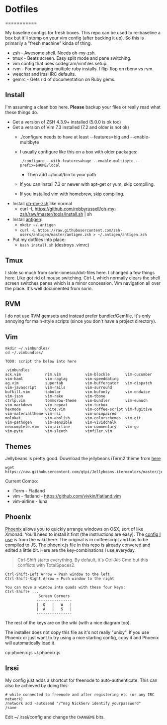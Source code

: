 # Dotfiles
===========

My baseline configs for fresh boxes.  This repo can be used to
re-baseline a box but it'll stomp on your vim config (after backing it up).
So this is primarily a "fresh machine" kinda of thing.

  * zsh - Awesome shell.  Needs oh-my-zsh.
  * tmux - Beats screen.  Easy split mode and pane switching.
  * vim config that uses codegram/vimfiles setup.
  * rvm - For managing multiple ruby installs. I flip-flop on rbenv vs rvm.
  * weechat and irssi IRC defaults.
  * gemrc - Gets rid of documentation on Ruby gems.


Install
-------
I'm assuming a clean box here.  **Please** backup your files or really read what these things do.

  * Get a version of ZSH 4.3.9+ installed (5.0.0 is ok too)
  * Get a version of Vim 7.3 installed (7.2 and older is not ok)
    * ./configure needs to have at least --features=big and --enable-multibyte
    * I usually configure like this on a box with older packages:

      `./configure --with-features=huge --enable-multibyte --prefix=$HOME/local`
      * Then add ~/local/bin to your path
    * If you can install 7.3 or newer with apt-get or yum, skip compiling.
    * If you installed vim with homebrew, skip compiling.
  * Install [oh-my-zsh](https://github.com/robbyrussell/oh-my-zsh) like normal
    * curl -L https://github.com/robbyrussell/oh-my-zsh/raw/master/tools/install.sh | sh
  * Install [antigen](https://github.com/zsh-users/antigen):
    * `mkdir ~/.antigen`
    * `curl -L https://raw.githubusercontent.com/zsh-users/antigen/master/antigen.zsh > ~/.antigen/antigen.zsh`
  * Put my dotfiles into place:
    * `bash install.sh`  (destroys .vimrc)


Tmux
----
I stole so much from  sorin-ionescu/dot-files here.  I changed a few things here.  Like got rid of mouse switching.  Ctrl-L which normally clears the shell screen switches panes which is a minor concession.  Vim navigation all over the place.  It's well documented from sorin.


RVM
-----
I do not use RVM gemsets and instead prefer bundler/Gemfile.  It's only
annoying for main-style scripts (since you don't have a project
directory).


Vim
-----

```
mkdir ~/.vimbundles/
cd ~/.vimbundles/

TODO: script the below into here
```

```
.vimbundles
ack.vim           nim.vim           vim-blockle       vim-cucumber      vim-haml          vim-ragtag        vim-speeddating
ag.vim            supertab          vim-buffergator   vim-dispatch      vim-javascript    vim-rails         vim-surround
bufkill.vim       tabular           vim-bufonly       vim-endwise       vim-json          vim-rake          vim-tbone
ctrlp.vim         tommorow-theme    vim-bundler       vim-eunuch        vim-markdown      vim-repeat        vim-turbux
hexmode           unite.vim         vim-coffee-script vim-fugitive      vim-materialtheme vim-rsi           vim-unimpaired
molokai           vim-abolish       vim-colorschemes  vim-git           vim-pathogen      vim-sensible      vim-vividchalk
neocomplete.vim   vim-airline       vim-commentary    vim-go            vim-pyte          vim-sleuth        vimfiler.vim
```

Themes
----
Jellybeans is pretty good.  Download the jellybeans iTerm2 theme from [here](https://github.com/qtpi/Jellybeans.itermcolors)

    wget https://raw.githubusercontent.com/qtpi/Jellybeans.itermcolors/master/jellybeans.itermcolors

Current Combo:
  * iTerm - Flatland
  * vim - flatland - https://github.com/vivkin/flatland.vim
  * vim-airline - luna


Phoenix
-----
[Phoenix](https://github.com/jasonm23/phoenix) allows you to quickly
arrange windows on OSX, sort of like Xmonad.  You'll need to install it
first (the instructions are easy).  The
[config I use](https://github.com/jasonm23/Phoenix-config/blob/master/.phoenix.litcoffee)
is from the wiki there.  The original is in coffeescript and has to be
compiled to JS.  The phoenix.js file in this repo is already convered
and edited a little bit.  Here are the key-combinations I use everyday.

> Ctrl-Shift starts everything.  By default, it's Ctrl-Alt-Cmd but this conflicts with TotalSpaces2.

    Ctrl-Shift-Left Arrow = Push window to the left
    Ctrl-Shift-Right Arrow = Push window to the right

    You can move a window into quads with these four keys:
    Ctrl-Shift+ ...
                   Screen Corners
                  ----------------
                  |  Q   |   W   |
                  |  A   |   S   |
                  ----------------

The rest of the keys are on the wiki (with a nice diagram too).

The installer does not copy this file as it's not really "unixy".  If you use Phoenix or just want to try using a nice starting config, copy it and Phoenix will automatically load it.

  cp phoenix.js ~/.phoenix.js


Irssi
---
My config just adds a shortcut for freenode to auto-authenticate.
This can also be achieved by doing this:

```
# while connected to freenode and after registering etc (or any IRC network)
/network add -autosend "/^msg NickServ identify yourpassword"
/save
```

Edit ~/.irssi/config and change the `CHANGEME` bits.
